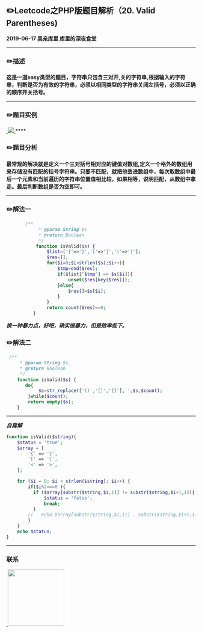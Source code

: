 ## :pencil2:Leetcode之PHP版题目解析（20. Valid Parentheses)
**2019-06-17 吴亲库里 库里的深夜食堂**
****
### :pencil2:描述
 **这是一道easy类型的题目，字符串只包含三对开,关的字符串,根据输入的字符串，判断是否为有效的字符串，必须以相同类型的字符串关闭左括号，必须以正确的顺序开关括号。**
****
### :pencil2:题目实例
<a href="https://github.com/wuqinqiang/">
​    <img src="https://github.com/wuqinqiang/Lettcode-php/blob/master/images/20.png">
</a> 
****

### :pencil2:题目分析
**最常规的解决就是定义一个三对括号相对应的键值对数组,定义一个格外的数组用来存储没有匹配的括号字符串。只要不匹配，就把他丢进数组中，每次取数组中最后一个元素和当前遍历的字符串位置值相比较，如果相等，说明匹配，从数组中拿走。最后判断数组是否为空即可。**
****
### :pencil2:解法一
```php
       /**
            * @param String $s
            * @return Boolean
            */
           function isValid($s) {
               $list=['{'=>'}','['=>']','('=>')'];
               $res=[];
               for($i=0;$i<strlen($s);$i++){
                   $tmp=end($res);
                   if($list["$tmp"] == $s[$i]){
                       unset($res[key($res)]);
                   }else{
                       $res[]=$s[$i];
                   }
               }
               return count($res)==0;
          }
```

***换一种暴力点，好吧，确实很暴力，但是效率低下。***
### :pencil2:解法二
```php
 /**
     * @param String $s
     * @return Boolean
     */
    function isValid($s) {
       do{
            $s=str_replace(['()','[]','{}'],'',$s,$count);
        }while($count);
        return empty($s);
    }
```
****


***自寫解***
```php
function isValid($string){
    $status = 'true';
    $array = [
        '{' => '}',
        '[' => ']',
        '<' => '>',
    ];

    for ($i = 0; $i < strlen($string); $i++) {
        if($i%2===0 ){
          if ($array[substr($string,$i,1)] != substr($string,$i+1,1)){
              $status = 'false';
              break;
          }
        //   echo $array[substr($string,$i,1)] . substr($string,$i+1,1);
        }
    }   
    echo $status;
}
```
****

### 联系

<a href="https://github.com/wuqinqiang/">
​    <img src="https://github.com/wuqinqiang/Lettcode-php/blob/master/qrcode_for_gh_c194f9d4cdb1_430.jpg" width="150px" height="150px">
</a> 
   
    
    
    

